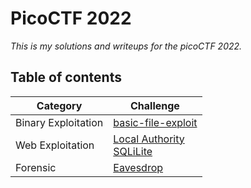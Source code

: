 # **PicoCTF 2022**

_This is my solutions and writeups for the picoCTF 2022._

## Table of contents

| Category             | Challenge                                                                |
| ----------------- | ------------------------------------------------------------------ |
| Binary Exploitation | [basic-file-exploit](https://github.com/fadelmuharam/picoCTF22/tree/master/basic-file-exploit) |
| Web Exploitation | [Local Authority](https://github.com/fadelmuharam/picoCTF22/tree/master/Local%20Authority) <br> [SQLiLite](https://github.com/fadelmuharam/picoCTF22/tree/master/SQLiLite)|
| Forensic | [Eavesdrop](https://github.com/fadelmuharam/picoCTF22/tree/master/Eavesdrop) |
